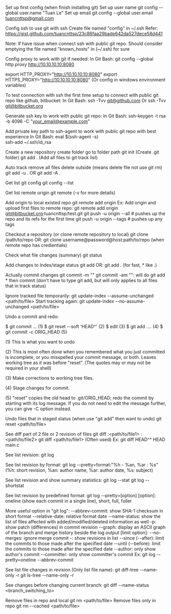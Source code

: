 Set up first config (when finish installing git)
  Set up user name
    git config --global user.name "Tuan Le"
  Set up email
    git config --global user.email tuancnttsp@gmail.com
    
Config ssh to use git with ssh
  Create file named "config" in ~/.ssh
  Refer: https://gist.github.com/tuancnttsp/23c86faa29bade642da527dece58d441

  Note: If have issue when connect ssh with public git repo. Should consider emptying the file named "known_hosts" in (~/.ssh) for sure

Config proxy to work with git if needed:
 In Git Bash:
  git config --global http.proxy http://10.10.10.10:8080

  export HTTP_PROXY="http://10.10.10.10:8080"
  export HTTPS_PROXY="http://10.10.10.10:8080"
  (Or config in windows environment variables)

To test connection with ssh the first time setup to connect with public git repo like github, bitbucket:
 In Git Bash:
  ssh -Tvv git@github.com
  Or
  ssh -Tvv git@bitbucket.org

Generate ssh key to work with public git repo:
 In Git Bash:
  ssh-keygen -t rsa -b 4096 -C "your_email@example.com"

Add private key path to ssh-agent to work with public git repo with best experience
 In Git Bash:
  eval $(ssh-agent -s)  
  ssh-add ~/.ssh/id_rsa

Create a new repository
	create folder
	go to folder path
	git init (Create .git folder)
  git add . (Add all files to git track list)

Auto track remove all files delete outside (means delete file not use git rm)
  git add -u .
  OR
  git add -A .


Get list git config
  git config --list

Get list remote origin
  git remote (-v for more details)

Add origin to local existed repo
  git remote add origin <url>
  Ex:
    Add origin and upload first files to remote repo:
      git remote add origin git@bitbucket.org:tuancnttsp/test.git
      git push -u origin --all # pushes up the repo and its refs for the first time
      git push -u origin --tags # pushes up any tags

Checkout a repository (or clone remote repository to local)
	git clone /path/to/repo
	OR:
	git clone username@password@host:path/to/repo (when remote repo has credientials)

Check what file changes (summary)
	git status

Add changes to Index/stage status
	git add <filename>
	OR:
	git add . (for fast, * like .)	

Actually commit changes
	git commit -m "<comment>"
	git commit -am "<comment>": will do git add * then commit (don't have to type git add, but will only applies to all files that in track status)

Ignore tracked file temporarily:
  git update-index --assume-unchanged <path/to/file>
Start tracking again:
  git update-index --no-assume-unchanged <path/to/file>

Undo a commit and redo:

$ git commit ...              (1)
$ git reset --soft 'HEAD^'    (2)
$ edit                        (3)
$ git add ....                (4)
$ git commit -c ORIG_HEAD     (5)

(1)    This is what you want to undo

(2)    This is most often done when you remembered what you just committed is incomplete, or you misspelled your commit message, or both. Leaves working tree as it was before "reset". (The quotes may or may not be required in your shell)

(3)    Make corrections to working tree files.

(4)    Stage changes for commit.

(5)    "reset" copies the old head to .git/ORIG_HEAD; redo the commit by starting with its log message. If you do not need to edit the message further, you can give -C option instead.

Undo files that in staged status (when use "git add" then want to undo)
  git reset <path/to/file>

See diff part of 2 file or 2 revision of files
  git diff <revision1>:<path/to/file1> <revision2>:<path/to/file2>
  git diff <revision1> <revision2> <path/to/file1> (Often used)
  Ex:
    git diff HEAD^^ HEAD main.c

See list revision:
  git log

See list revision by format:
  git log --pretty=format:"%h - %an, %ar : %s"
  (%h: short revision, %an: author name, %ar: author date, %s: subject)

See list revision and show summary statistics:
  git log --stat
  git log --shortstat

See list revision by predefined format:
  git log --pretty=[option]
  [option]: oneline (show each commit in a single line), short, full, fuller

More useful option in "git log":
  --abbrev-commit: show SHA-1 checksum in short format
  --relative-date: relative format date
  --name-status: show the list of files affected with added/modified/deleted information as well
  -p: show patch (differences) in commit revision
  --graph: display an ASCII graph of the branch and merge history beside the log output
  [limit option]:
    --no-merges: ignore merge commit
    -<number>: show <number> revisions in list
    --since (--after): limit the commits to those made after the specified date
    --until (--before): limit the commits to those made after the specified date
    --author: only show author's commit
    --committer: only show committer's commit
  Ex:
    git log --pretty=oneline --abbrev-commit
          

See list file changes in revision (Only list file name):
  git diff-tree --name-only -r <revision>
  git ls-tree --name-only -r <revision>

See changes before changing current branch:
  git diff --name-status <branch_switching_to>

Remove files in repo and local
  git rm <path/to/file>
Remove files only in repo
  git rm --cached <path/to/file>
